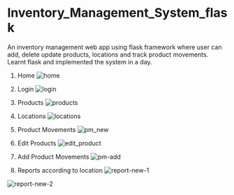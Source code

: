 # Inventory_Management_System_flask
An inventory management web app using flask framework where user can add, delete update products, locations and track product movements. Learnt flask and implemented the system in a day. 
1. Home
![home](https://user-images.githubusercontent.com/24353136/52024542-31256f80-2527-11e9-8c8a-51b387ede9d7.PNG)

2. Login
![login](https://user-images.githubusercontent.com/24353136/52024564-44383f80-2527-11e9-9d37-c3e7d472554d.PNG)

3. Products
![products](https://user-images.githubusercontent.com/24353136/52024625-7e094600-2527-11e9-9c30-5b21eb1156fb.PNG)

4. Locations
![locations](https://user-images.githubusercontent.com/24353136/52024648-91b4ac80-2527-11e9-9444-2a6a0889d25f.PNG)

5. Product Movements
![pm_new](https://user-images.githubusercontent.com/24353136/52104694-c8ff8800-2611-11e9-802d-f45b93389e22.PNG)

6. Edit Products
![edit_product](https://user-images.githubusercontent.com/24353136/52024760-f1ab5300-2527-11e9-9a39-b59639e4ef6d.PNG)

8. Add Product Movements
![pm-add](https://user-images.githubusercontent.com/24353136/52104617-6b6b3b80-2611-11e9-9844-81b53aabee6e.PNG)

9. Reports according to location
![report-new-1](https://user-images.githubusercontent.com/24353136/52104639-85a51980-2611-11e9-9f52-7ad5a3922c5e.PNG)

![report-new-2](https://user-images.githubusercontent.com/24353136/52104660-99508000-2611-11e9-86f9-9114275fbdc3.PNG)
